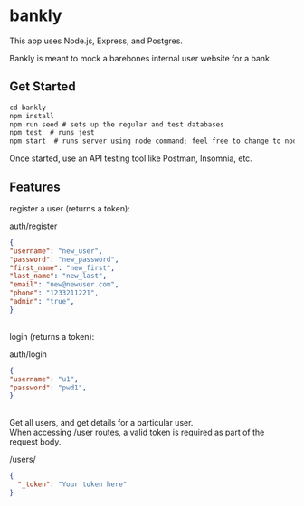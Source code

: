 # bankly


This app uses Node.js, Express, and Postgres.

Bankly is meant to mock a barebones internal user website for a bank. 


## Get Started

```js
cd bankly
npm install
npm run seed # sets up the regular and test databases
npm test  # runs jest
npm start  # runs server using node command; feel free to change to nodemon
```


Once started, use an API testing tool like Postman, Insomnia, etc.


## Features

register a user (returns a token):

auth/register

```JSON
{
"username": "new_user",
"password": "new_password",
"first_name": "new_first",
"last_name": "new_last",
"email": "new@newuser.com",
"phone": "1233211221",
"admin": "true",
}
```
\
login (returns a token):

auth/login
```JSON
{
"username": "u1",
"password": "pwd1",
}
```
\
Get all users, and get details for a particular user. \
When accessing /user routes, a valid token is required as part of the request body.

/users/
```JSON
{
  "_token": "Your token here"
}
```
